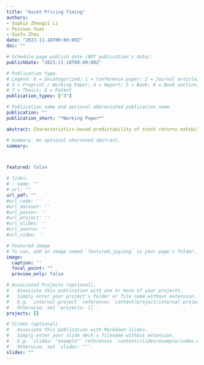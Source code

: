 ```yaml
---
title: "Asset Pricing Timing"
authors:
- Sophia Zhengzi Li
- Peixuan Yuan
- Guofu Zhou
date: "2023-11-18T00:00:00Z"
doi: ""

# Schedule page publish date (NOT publication's date).
publishDate: "2023-11-18T00:00:00Z"

# Publication type.
# Legend: 0 = Uncategorized; 1 = Conference paper; 2 = Journal article;
# 3 = Preprint / Working Paper; 4 = Report; 5 = Book; 6 = Book section;
# 7 = Thesis; 8 = Patent
publication_types: ["3"]

# Publication name and optional abbreviated publication name.
publication: ""
publication_short: "*Working Paper*"

abstract: Characteristics-based predictability of stock returns exhibits notable temporal variations and tends to cluster in certain periods referred to as "pockets." We propose a real-time approach to effectively time these variations in return predictability, emphasizing its importance in asset pricing. By applying this approach to a comprehensive set of firm characteristics, we discover periodic and distinct dynamics of return predictability for different types of characteristics, contradicting the notion of diminishing stock return predictability. Through dynamic combination of individual predictors based on their time-varying predictive power, our composite predictor achieves a value-weighted hedge return of 3.95% per month with a high t-statistic of 13.87. Additionally, our pricing model, which incorporates a timed factor, demonstrates superior effectiveness in both explaining and predicting market anomalies. It also provides a comprehensive explanation for factor momentum, which arises solely from the past performance of factor returns.

# Summary. An optional shortened abstract.
summary: 



featured: false

# links:
# - name: ""
# url: ""
url_pdf: ""
#url_code: ''
#url_dataset: ''
#url_poster: ''
#url_project: ''
#url_slides: ''
#url_source: ''
#url_video: ''

# Featured image
# To use, add an image named `featured.jpg/png` to your page's folder. 
image:
  caption: ''
  focal_point: ""
  preview_only: false

# Associated Projects (optional).
#   Associate this publication with one or more of your projects.
#   Simply enter your project's folder or file name without extension.
#   E.g. `internal-project` references `content/project/internal-project/index.md`.
#   Otherwise, set `projects: []`.
projects: []

# Slides (optional).
#   Associate this publication with Markdown slides.
#   Simply enter your slide deck's filename without extension.
#   E.g. `slides: "example"` references `content/slides/example/index.md`.
#   Otherwise, set `slides: ""`.
slides: ""
---
```

